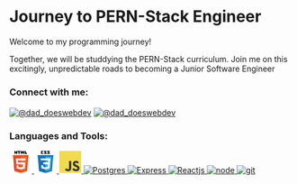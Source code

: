 # Journey to PERN-Stack Engineer

<p>Welcome to my programming journey!

Together, we will be studdying the PERN-Stack curriculum. Join me on this excitingly, unpredictable roads to becoming a Junior Software Engineer </p>

<h3 align="left">Connect with me:</h3>
<p align="left">
<a href="https://twitter.com/kiran_sundal" target="blank"><img align="center" src="https://raw.githubusercontent.com/rahuldkjain/github-profile-readme-generator/master/src/images/icons/Social/twitter.svg" alt="@dad_doeswebdev" height="30" width="40" /></a>
<a href="https://www.linkedin.com/in/kiran-sundal-ba3672212/" target="blank"><img align="center" src="https://img.icons8.com/ios-glyphs/30/null/linkedin-2--v1.png" alt="@dad_doeswebdev" height="30" width="40" /></a>
</p>
<h3 align="left">Languages and Tools:</h3>
<p align="left"><a href="https://www.w3.org/html/" target="_blank" rel="noreferrer"> <img src="https://raw.githubusercontent.com/devicons/devicon/master/icons/html5/html5-original-wordmark.svg" alt="html5" width="40" height="40"/> </a>
 <a href="https://www.w3schools.com/css/" target="_blank" rel="noreferrer"> <img src="https://raw.githubusercontent.com/devicons/devicon/master/icons/css3/css3-original-wordmark.svg" alt="css3" width="40" height="40"/> </a>
<a href="https://developer.mozilla.org/en-US/docs/Web/JavaScript" target="_blank" rel="noreferrer"> <img src="https://raw.githubusercontent.com/devicons/devicon/master/icons/javascript/javascript-original.svg" alt="javascript" width="40" height="40"/> </a>
<a href="https://www.postgresql.org/docs/" target="_blank" rel="noreferrer"> <img src="https://img.icons8.com/color/48/null/postgreesql.png" alt="Postgres" width="40" height="40"/> </a>
<a href="http://expressjs.com/en/5x/api.html" target="_blank" rel="noreferrer"> <img src="https://w7.pngwing.com/pngs/545/451/png-transparent-node-js-express-js-javascript-solution-stack-web-application-others-angle-text-rectangle-thumbnail.png" alt="Express" width="40" height="40"/> </a>
<a href="https://reactjs.org/docs/getting-started.html" target="_blank" rel="noreferrer"> <img src="https://img.icons8.com/officel/16/null/react.png" alt="Reactjs" width="40" height="40"/> </a>
<a href="https://nodejs.org/en/docs/" target="_blank" rel="noreferrer"> <img src="https://img.icons8.com/color/48/null/nodejs.png" alt="node" width="40" height="40"/> </a>
<a href="https://git-scm.com/video/what-is-version-control" target="_blank" rel="noreferrer"> <img src="https://img.icons8.com/color/48/null/git.png" alt="git" width="40" height="40"/> </a>
</p>
